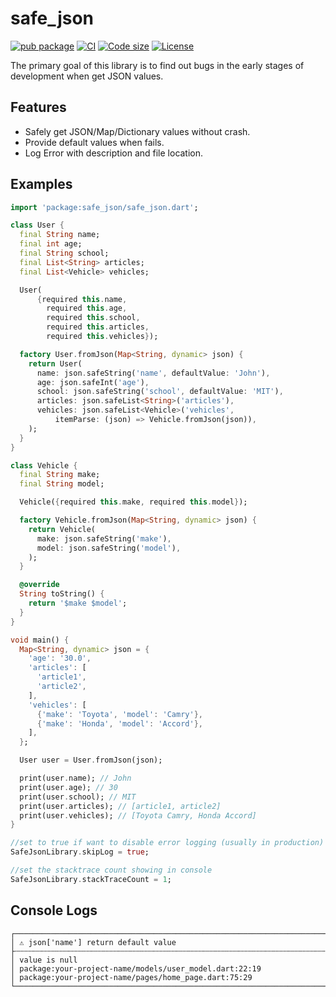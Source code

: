 # safe_json

[![pub package](https://img.shields.io/pub/v/safe_json.svg)](https://pub.dev/packages/safe_json)
[![CI](https://img.shields.io/github/actions/workflow/status/ChadCN/safe_json/publish.yml?logo=github-actions&logoColor=white)](https://github.com/ChadCN/safe_json/actions)
[![Code size](https://img.shields.io/github/languages/code-size/ChadCN/safe_json?logo=github&logoColor=white)](https://github.com/ChadCN/safe_json)
[![License](https://img.shields.io/badge/license-MIT-blue.svg)](https://github.com/ChadCN/safe_json?tab=MIT-1-ov-file#)

The primary goal of this library is to find out bugs in the early stages of development when get JSON values. 

## Features

- Safely get JSON/Map/Dictionary values without crash.
- Provide default values when fails.
- Log Error with description and file location.

## Examples

```dart
import 'package:safe_json/safe_json.dart';

class User {
  final String name;
  final int age;
  final String school;
  final List<String> articles;
  final List<Vehicle> vehicles;

  User(
      {required this.name,
        required this.age,
        required this.school,
        required this.articles,
        required this.vehicles});

  factory User.fromJson(Map<String, dynamic> json) {
    return User(
      name: json.safeString('name', defaultValue: 'John'),
      age: json.safeInt('age'),
      school: json.safeString('school', defaultValue: 'MIT'),
      articles: json.safeList<String>('articles'),
      vehicles: json.safeList<Vehicle>('vehicles',
          itemParse: (json) => Vehicle.fromJson(json)),
    );
  }
}

class Vehicle {
  final String make;
  final String model;

  Vehicle({required this.make, required this.model});

  factory Vehicle.fromJson(Map<String, dynamic> json) {
    return Vehicle(
      make: json.safeString('make'),
      model: json.safeString('model'),
    );
  }

  @override
  String toString() {
    return '$make $model';
  }
}

void main() {
  Map<String, dynamic> json = {
    'age': '30.0',
    'articles': [
      'article1',
      'article2',
    ],
    'vehicles': [
      {'make': 'Toyota', 'model': 'Camry'},
      {'make': 'Honda', 'model': 'Accord'},
    ],
  };

  User user = User.fromJson(json);

  print(user.name); // John
  print(user.age); // 30
  print(user.school); // MIT
  print(user.articles); // [article1, article2]
  print(user.vehicles); // [Toyota Camry, Honda Accord]
}

//set to true if want to disable error logging (usually in production)
SafeJsonLibrary.skipLog = true; 

//set the stacktrace count showing in console
SafeJsonLibrary.stackTraceCount = 1; 
```

## Console Logs

```console
┌────────────────────────────────────────────────────────────────────────────────────────────────────
│ ⚠️ json['name'] return default value
├┄┄┄┄┄┄┄┄┄┄┄┄┄┄┄┄┄┄┄┄┄┄┄┄┄┄┄┄┄┄┄┄┄┄┄┄┄┄┄┄┄┄┄┄┄┄┄┄┄┄┄┄┄┄┄┄┄┄┄┄┄┄┄┄┄┄┄┄┄┄┄┄┄┄┄┄┄┄┄┄┄┄┄┄┄┄┄┄┄┄┄┄┄┄┄┄┄┄┄┄
│ value is null
│ package:your-project-name/models/user_model.dart:22:19
│ package:your-project-name/pages/home_page.dart:75:29
└────────────────────────────────────────────────────────────────────────────────────────────────────
```

